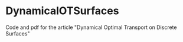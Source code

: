# DynamicalOTSurfaces

Code and pdf for the article "Dynamical Optimal Transport on Discrete Surfaces"
